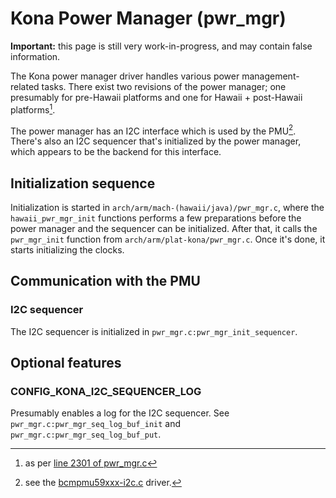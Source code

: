 # Kona Power Manager (pwr_mgr)

**Important:** this page is still very work-in-progress, and may contain false information.

The Kona power manager driver handles various power management-related tasks. There exist two revisions of the power manager; one presumably for pre-Hawaii platforms and one for Hawaii + post-Hawaii platforms[^1]. 

The power manager has an I2C interface which is used by the PMU[^2]. There's also an I2C sequencer that's initialized by the power manager, which appears to be the backend for this interface.

## Initialization sequence

Initialization is started in ``arch/arm/mach-(hawaii/java)/pwr_mgr.c``, where the ``hawaii_pwr_mgr_init`` functions performs a few preparations before the power manager and the sequencer can be initialized. After that, it calls the ``pwr_mgr_init`` function from ``arch/arm/plat-kona/pwr_mgr.c``. Once it's done, it starts initializing the clocks.

## Communication with the PMU

### I2C sequencer

The I2C sequencer is initialized in ``pwr_mgr.c:pwr_mgr_init_sequencer``.

## Optional features

### CONFIG_KONA_I2C_SEQUENCER_LOG

Presumably enables a log for the I2C sequencer. See ``pwr_mgr.c:pwr_mgr_seq_log_buf_init`` and ``pwr_mgr.c:pwr_mgr_seq_log_buf_put``.

[^1]: as per [line 2301 of pwr_mgr.c]( https://github.com/knuxdroid/android_kernel_samsung_baffinlite/blob/39a5251f3ffd996a5826d101b93a98362768fc7e/arch/arm/plat-kona/pwr_mgr.c#L2301)
[^2]: see the [bcmpmu59xxx-i2c.c](https://github.com/knuxdroid/android_kernel_samsung_baffinlite/blob/cm-12.1/drivers/mfd/bcmpmu59xxx-i2c.c) driver.
